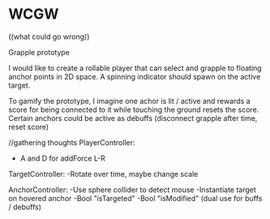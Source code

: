 # WCGW
((what could go wrong))

Grapple prototype

I would like to create a rollable player that can select and grapple to floating anchor points in 2D space.
A spinning indicator should spawn on the active target.

To gamify the prototype, I imagine one achor is lit / active and rewards a score for being connected to it while touching the ground resets the score.
Certain anchors could be active as debuffs (disconnect grapple after time, reset score)




//gathering thoughts
PlayerController:
- A and D for addForce L-R

TargetController:
-Rotate over time, maybe change scale

AnchorController:
-Use sphere collider to detect mouse
-Instantiate target on hovered anchor
-Bool "isTargeted"
-Bool "isModified" (dual use for buffs / debuffs)
